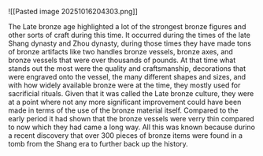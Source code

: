 ![[Pasted image 20251016204303.png]]

The Late bronze age highlighted a lot of the strongest bronze figures and other sorts of craft during this time. It occurred during the times of the late Shang dynasty and Zhou dynasty, during those times they have made tons of bronze artifacts like two handles bronze vessels, bronze axes, and bronze vessels that were over thousands of pounds. At that time what stands out the most were the quality and craftsmanship, decorations that were engraved onto the vessel, the many different shapes and sizes, and with how widely available bronze were at the time, they mostly used for sacrificial rituals. Given that it was called the Late bronze culture, they were at a point where not any more significant improvement could have been made in terms of the use of the bronze material itself. Compared to the early period it had shown that the bronze vessels were verry thin compared to now which they had came a long way. All this was known because durino a recent discovery that over 300 pieces of bronze items were found in a tomb from the Shang era to further back up the history. 